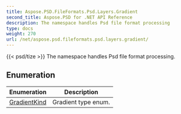 ```yaml
---
title: Aspose.PSD.FileFormats.Psd.Layers.Gradient
second_title: Aspose.PSD for .NET API Reference
description: The namespace handles Psd file format processing
type: docs
weight: 270
url: /net/aspose.psd.fileformats.psd.layers.gradient/
---
```

{{< psd/tize >}}
The namespace handles Psd file format processing.

## Enumeration

| Enumeration | Description |
| --- | --- |
| [GradientKind](./gradientkind/) | Gradient type enum. |


